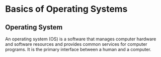 # Basics of Operating Systems

## Operating System

An operating system (OS) is a software that manages computer hardware and software resources and provides common services for computer programs.
It is the primary interface between a human and a computer.
